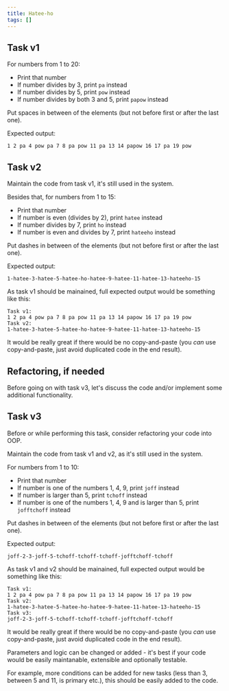 ```yaml
---
title: Hatee-ho
tags: []
---
```


## Task v1

For numbers from 1 to 20:
- Print that number
- If number divides by 3, print `pa` instead
- If number divides by 5, print `pow` instead
- If number divides by both 3 and 5, print `papow` instead

Put spaces in between of the elements (but not before first or after the last one).

Expected output:
```
1 2 pa 4 pow pa 7 8 pa pow 11 pa 13 14 papow 16 17 pa 19 pow
```

## Task v2

Maintain the code from task v1, it's still used in the system.

Besides that, for numbers from 1 to 15:
- Print that number
- If number is even (divides by 2), print `hatee` instead
- If number divides by 7, print `ho` instead
- If number is even and divides by 7, print `hateeho` instead

Put dashes in between of the elements (but not before first or after the last one).

Expected output:
```
1-hatee-3-hatee-5-hatee-ho-hatee-9-hatee-11-hatee-13-hateeho-15
```

As task v1 should be mainained, full expected output would be something like this:
```
Task v1:
1 2 pa 4 pow pa 7 8 pa pow 11 pa 13 14 papow 16 17 pa 19 pow
Task v2:
1-hatee-3-hatee-5-hatee-ho-hatee-9-hatee-11-hatee-13-hateeho-15
```

It would be really great if there would be no copy-and-paste (you *can* use copy-and-paste, just avoid duplicated code in the end result).

## Refactoring, if needed

Before going on with task v3, let's discuss the code and/or implement some additional functionality.

## Task v3

Before or while performing this task, consider refactoring your code into OOP.

Maintain the code from task v1 and v2, as it's still used in the system.

For numbers from 1 to 10:
- Print that number
- If number is one of the numbers 1, 4, 9, print `joff` instead
- If number is larger than 5, print `tchoff` instead
- If number is one of the numbers 1, 4, 9 and is larger than 5, print `jofftchoff` instead

Put dashes in between of the elements (but not before first or after the last one).

Expected output:
```
joff-2-3-joff-5-tchoff-tchoff-tchoff-jofftchoff-tchoff
```

As task v1 and v2 should be mainained, full expected output would be something like this:
```
Task v1:
1 2 pa 4 pow pa 7 8 pa pow 11 pa 13 14 papow 16 17 pa 19 pow
Task v2:
1-hatee-3-hatee-5-hatee-ho-hatee-9-hatee-11-hatee-13-hateeho-15
Task v3:
joff-2-3-joff-5-tchoff-tchoff-tchoff-jofftchoff-tchoff
```

It would be really great if there would be no copy-and-paste (you *can* use copy-and-paste, just avoid duplicated code in the end result).

Parameters and logic can be changed or added - it's best if your code would be easily maintanable, extensible and optionally testable.

For example, more conditions can be added for new tasks (less than 3,
between 5 and 11, is primary etc.), this should be easily added to the code.
